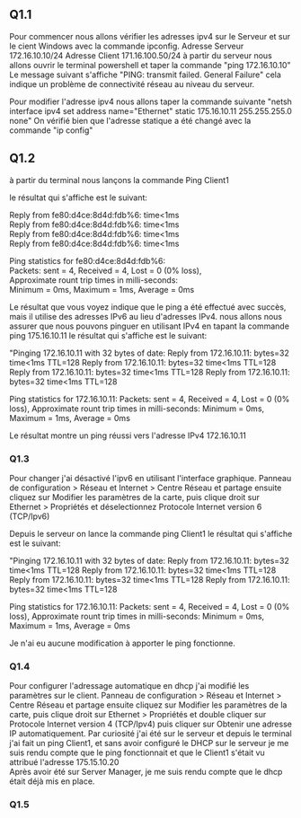 ## Q1.1 
Pour commencer nous allons vérifier les adresses ipv4 sur le Serveur et sur le cient Windows avec la commande ipconfig.
Adresse Serveur 172.16.10.10/24
Adresse Client 171.16.100.50/24
à partir du serveur nous allons ouvrir le terminal powershell et taper la commande "ping 172.16.10.10"
Le message suivant s'affiche "PING: transmit failed. General Failure" cela indique un problème de connectivité réseau au niveau du serveur.

Pour modifier l'adresse ipv4 nous allons taper la commande suivante "netsh interface ipv4 set address name="Ethernet" static 175.16.10.11 255.255.255.0 none"
On vérifié bien que l'adresse statique a été changé avec la commande "ip config"

## Q1.2
à partir du terminal nous lançons la commande Ping Client1

le résultat qui s'affiche est le suivant:

Reply from fe80:d4ce:8d4d:fdb%6: time<1ms        
Reply from fe80:d4ce:8d4d:fdb%6: time<1ms      
Reply from fe80:d4ce:8d4d:fdb%6: time<1ms       
Reply from fe80:d4ce:8d4d:fdb%6: time<1ms 

Ping statistics for fe80:d4ce:8d4d:fdb%6:     
   Packets: sent = 4, Received = 4, Lost = 0 (0% loss),       
 Approximate rount trip times in milli-seconds:        
   Minimum = 0ms, Maximum = 1ms, Average = 0ms         

 Le résultat que vous voyez indique que le ping a été effectué avec succès, mais il utilise des adresses IPv6 au lieu d'adresses IPv4. 
 nous allons nous assurer que nous pouvons pinguer en utilisant IPv4 en tapant la commande ping 175.16.10.11
 le résultat qui s'affiche est le suivant:

 "Pinging 172.16.10.11 with 32 bytes of date:
  Reply from 172.16.10.11: bytes=32 time<1ms TTL=128
  Reply from 172.16.10.11: bytes=32 time<1ms TTL=128
  Reply from 172.16.10.11: bytes=32 time<1ms TTL=128
  Reply from 172.16.10.11: bytes=32 time<1ms TTL=128

  Ping statistics for 172.16.10.11:
     Packets: sent = 4, Received = 4, Lost = 0 (0% loss),
  Approximate rount trip times in milli-seconds:
     Minimum = 0ms, Maximum = 1ms, Average = 0ms

Le résultat  montre un ping réussi vers l'adresse IPv4 172.16.10.11

### Q1.3
Pour changer j'ai désactivé l'ipv6 en utilisant l'interface graphique.
Panneau de configuration > Réseau et Internet > Centre Réseau et partage ensuite cliquez sur Modifier les paramètres de la carte, puis clique droit sur Ethernet > Propriétés et déselectionnez Protocole Internet version 6 (TCP/Ipv6)

Depuis le serveur on lance la commande ping Client1
le résultat qui s'affiche est le suivant:

 "Pinging 172.16.10.11 with 32 bytes of date:
  Reply from 172.16.10.11: bytes=32 time<1ms TTL=128
  Reply from 172.16.10.11: bytes=32 time<1ms TTL=128
  Reply from 172.16.10.11: bytes=32 time<1ms TTL=128
  Reply from 172.16.10.11: bytes=32 time<1ms TTL=128

  Ping statistics for 172.16.10.11:
     Packets: sent = 4, Received = 4, Lost = 0 (0% loss),
  Approximate rount trip times in milli-seconds:
     Minimum = 0ms, Maximum = 1ms, Average = 0ms

Je n'ai eu aucune modification à apporter le ping fonctionne.

### Q1.4
Pour configurer l'adressage automatique en dhcp j'ai modifié les paramètres sur le client.
Panneau de configuration > Réseau et Internet > Centre Réseau et partage ensuite cliquez sur Modifier les paramètres de la carte, puis clique droit sur Ethernet > Propriétés et double cliquer sur Protocole Internet version 4 (TCP/Ipv4) puis cliquer sur Obtenir une adresse IP automatiquement.
Par curiosité j'ai été sur le serveur et depuis le terminal j'ai fait un ping Client1, et sans avoir configuré le DHCP sur le serveur je me suis rendu compte que le ping fonctionnait et que le Client1 s'était vu attribué l'adresse 175.15.10.20  
Après avoir été sur Server Manager, je me suis rendu compte que le dhcp était déjà mis en place.

### Q1.5

